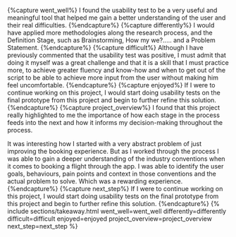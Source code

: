 {%capture went_well%}
I found the usability test to be a very useful and meaningful tool that helped me gain a better understanding of the user and their real difficulties.
{%endcapture%}
{%capture differently%}
I would have applied more methodologies along the research process, and the Definition Stage, such as Brainstorming, How my we?..... and a Problem Statement.
{%endcapture%}
{%capture difficult%}
Although I have previously commented that the usability test was positive, I must admit that doing it myself was a great challenge and that it is a skill that I must practice more, to achieve greater fluency and know-how and when to get out of the script to be able to achieve more input from the user without making him feel uncomfortable.
{%endcapture%}
{%capture enjoyed%}
If I were to continue working on this project, I would start doing usability tests on the final prototype from this project and begin to further refine this solution.
{%endcapture%}
{%capture project_overview%}
I found that this project really highlighted to me the importance of how each stage in the process feeds into the next and how it informs my decision-making throughout the process.

It was interesting how I started with a very abstract problem of just improving the booking experience. But as I worked through the process I was able to gain a deeper understanding of the industry conventions when it comes to booking a flight through the app. I was able to identify the user goals, behaviours, pain points and context in those conventions and the actual problem to solve.  Which was a rewarding experience.
{%endcapture%}
{%capture next_step%}
If I were to continue working on this project, I would start doing usability tests on the final prototype from this project and begin to further refine this solution.
{%endcapture%}
{% include sections/takeaway.html
   went_well=went_well
differently=differently
difficult=difficult
enjoyed=enjoyed
project_overview=project_overview
next_step=next_step
%}